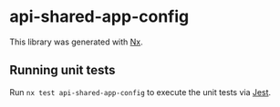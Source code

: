 # api-shared-app-config

This library was generated with [Nx](https://nx.dev).

## Running unit tests

Run `nx test api-shared-app-config` to execute the unit tests via [Jest](https://jestjs.io).
